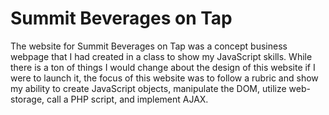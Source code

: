 # Summit Beverages on Tap
 The website for Summit Beverages on Tap was a concept business webpage that I had created in a class to show my JavaScript skills. While there is a ton of things I would change about the design of this website if I were to launch it, the focus of this website was to follow a rubric and show my ability to create JavaScript objects, manipulate the DOM, utilize web-storage, call a PHP script, and implement AJAX. 
